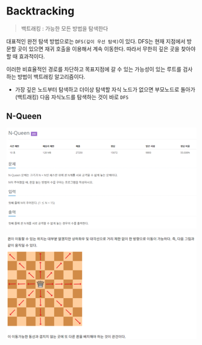 # Backtracking

> 백트래킹 : 가능한 모든 방법을 탐색한다





대표적인 완전 탐색 방법으로는 `DFS(깊이 우선 탐색)`이 있다. DFS는 현재 지점에서 방문할 곳이 있으면 재귀 호출을 이용해서 계속 이동한다. 따라서 무한히 깊은 곳을 찾아야 할 때 효과적이다.

이러한 비효율적인 경로를 차단하고 목표지점에 갈 수 있는 가능성이 있는 루트를 검사하는 방법이 백트래킹 알고리즘이다.

* 가장 깊은 노드부터 탐색하고 더이상 탐색할 자식 노드가 없으면 부모노드로 돌아가(백트래킹) 다음 자식노드를 탐색하는 것이 바로 `DFS`

## N-Queen

![image-20200929021612927](images/image-20200929021612927.png)

![image-20200929021629044](images/image-20200929021629044.png)